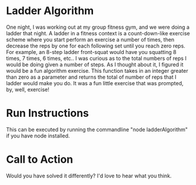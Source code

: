 # Ladder Algorithm

One night, I was working out at my group fitness gym, and we were doing a ladder that night.  A ladder in a fitness context is a count-down-like exercise scheme where you start perform an exercise a number of times, then decrease the reps by one for each following set until you reach zero reps.  For example, an 8-step ladder front-squat would have you squatting 8 times, 7 times, 6 times, etc..  I was curious as to the total numbers of reps I would be doing given a number of steps.  As I thought about it, I figured it would be a fun algorithm exercise.  This function takes in an integer greater than zero as a parameter and returns the total of number of reps that I ladder would make you do.  It was a fun little exercise that was prompted, by, well, exercise!

# Run Instructions

This can be executed by running the commandline "node ladderAlgorithm" if you have node installed.

# Call to Action

Would you have solved it differently?  I'd love to hear what you think.